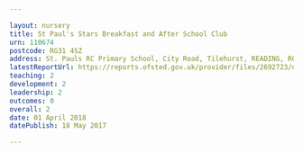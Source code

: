 ```yaml
---

layout: nursery
title: St Paul's Stars Breakfast and After School Club
urn: 110674
postcode: RG31 4SZ
address: St. Pauls RC Primary School, City Road, Tilehurst, READING, RG31 4SZ
latestReportUrl: https://reports.ofsted.gov.uk/provider/files/2692723/urn/110674.pdf
teaching: 2
development: 2
leadership: 2
outcomes: 0
overall: 2
date: 01 April 2018 
datePublish: 18 May 2017

---
```

